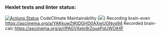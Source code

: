 ### Hexlet tests and linter status:
[![Actions Status](https://github.com/Noxsero26/python-project-lvl1/workflows/hexlet-check/badge.svg)](https://github.com/Noxsero26/python-project-lvl1/actions)
CodeClimate Maintainability (<a href="https://codeclimate.com/github/Noxsero26/python-project-lvl1/maintainability"><img src="https://api.codeclimate.com/v1/badges/d96b10f2386aa33efd54/maintainability" /></a>)
Recording brain-even https://asciinema.org/a/YAKkuwZtKtDGHD0AXwUGNyq94
Recorded brain-calc https://asciinema.org/a/rIPAGVXelo9rZouePqUWOlHlF
